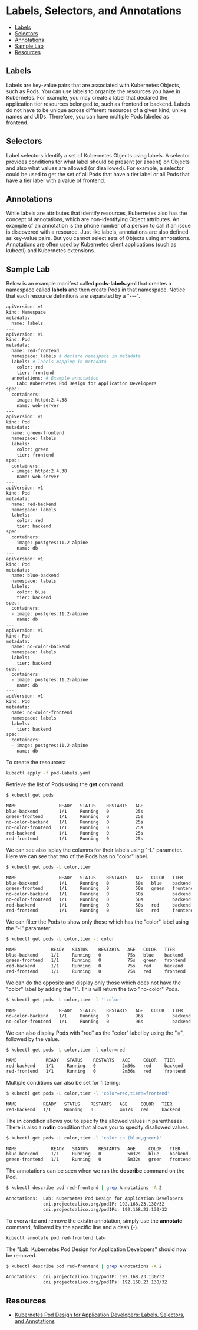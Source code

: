 
# Labels, Selectors, and Annotations

- [Labels](#labels)
- [Selectors](#selectors)
- [Annotations](#annotations)
- [Sample Lab](#sample-lab)
- [Resources](#resources)


## Labels 

Labels are key-value pairs that are associated with Kubernetes Objects, such as Pods. You can use labels to organize the resources you have in Kubernetes. For example, you may create a label that declared the application tier resources belonged to, such as frontend or backend. Labels do not have to be unique across different resources of a given kind, unlike names and UIDs. Therefore, you can have multiple Pods labeled as frontend.

## Selectors 

Label selectors identify a set of Kubernetes Objects using labels. A selector provides conditions for what label should be present (or absent) on Objects and also what values are allowed (or disallowed). For example, a selector could be used to get the set of all Pods that have a tier label or all Pods that have a tier label with a value of frontend.

## Annotations 

While labels are attributes that identify resources, Kubernetes also has the concept of annotations, which are non-identifying Object attributes. An example of an annotation is the phone number of a person to call if an issue is discovered with a resource. Just like labels, annotations are also defined as key-value pairs. But you cannot select sets of Objects using annotations. Annotations are often used by Kubernetes client applications (such as kubectl) and Kubernetes extensions.

## Sample Lab

Below is an example manifest called **pods-labels.yml** that creates a namespace called **labels** and then create Pods in that namespace. Notice that each resource definitions are separated by a "---".

```bash
apiVersion: v1
kind: Namespace
metadata:
  name: labels 
---
apiVersion: v1
kind: Pod
metadata:
  name: red-frontend
  namespace: labels # declare namespace in metadata 
  labels: # labels mapping in metadata
    color: red
    tier: frontend
  annotations: # Example annotation
    Lab: Kubernetes Pod Design for Application Developers
spec:
  containers:
  - image: httpd:2.4.38
    name: web-server
---
apiVersion: v1
kind: Pod
metadata:
  name: green-frontend
  namespace: labels
  labels:
    color: green
    tier: frontend
spec:
  containers:
  - image: httpd:2.4.38
    name: web-server
---
apiVersion: v1
kind: Pod
metadata:
  name: red-backend
  namespace: labels
  labels:
    color: red
    tier: backend
spec:
  containers:
  - image: postgres:11.2-alpine
    name: db
---
apiVersion: v1
kind: Pod
metadata:
  name: blue-backend
  namespace: labels
  labels:
    color: blue
    tier: backend
spec:
  containers:
  - image: postgres:11.2-alpine
    name: db
---
apiVersion: v1
kind: Pod
metadata:
  name: no-color-backend
  namespace: labels
  labels:
    tier: backend
spec:
  containers:
  - image: postgres:11.2-alpine
    name: db
---
apiVersion: v1
kind: Pod
metadata:
  name: no-color-frontend
  namespace: labels
  labels:
    tier: backend
spec:
  containers:
  - image: postgres:11.2-alpine
    name: db
```

To create the resources: 
```bash 
kubectl apply -f pod-labels.yaml
```

Retrieve the list of Pods using the **get** command.

```bash
$ kubectl get pods

NAME                READY   STATUS    RESTARTS   AGE
blue-backend        1/1     Running   0          25s
green-frontend      1/1     Running   0          25s
no-color-backend    1/1     Running   0          25s
no-color-frontend   1/1     Running   0          25s
red-backend         1/1     Running   0          25s
red-frontend        1/1     Running   0          25s
```

We can see also isplay the columns for their labels using "-L" parameter. Here we can see that two of the Pods has no "color" label.

```bash
$ kubectl get pods -L color,tier

NAME                READY   STATUS    RESTARTS   AGE   COLOR   TIER
blue-backend        1/1     Running   0          50s   blue    backend
green-frontend      1/1     Running   0          50s   green   frontend
no-color-backend    1/1     Running   0          50s           backend
no-color-frontend   1/1     Running   0          50s           backend
red-backend         1/1     Running   0          50s   red     backend
red-frontend        1/1     Running   0          50s   red     frontend
```

We can filter the Pods to show only those which has the "color" label using the "-l" parameter. 

```bash
$ kubectl get pods -L color,tier -l color 

NAME             READY   STATUS    RESTARTS   AGE   COLOR   TIER
blue-backend     1/1     Running   0          75s   blue    backend
green-frontend   1/1     Running   0          75s   green   frontend
red-backend      1/1     Running   0          75s   red     backend
red-frontend     1/1     Running   0          75s   red     frontend
```

We can do the opposite and display only those which does not have the "color" label by adding the "!". This will return the two "no-color" Pods.

```bash
$ kubectl get pods -L color,tier -l '!color'

NAME                READY   STATUS    RESTARTS   AGE   COLOR   TIER
no-color-backend    1/1     Running   0          96s           backend
no-color-frontend   1/1     Running   0          96s           backend
```

We can also display Pods with "red" as the "color" label by using the "=", followed by the value.

```bash
$ kubectl get pods -L color,tier -l color=red

NAME           READY   STATUS    RESTARTS   AGE     COLOR   TIER
red-backend    1/1     Running   0          2m36s   red     backend
red-frontend   1/1     Running   0          2m36s   red     frontend
```

Multiple conditions can also be set for filtering:

```bash
$ kubectl get pods -L color,tier -l 'color=red,tier!=frontend'

NAME          READY   STATUS    RESTARTS   AGE     COLOR   TIER
red-backend   1/1     Running   0          4m17s   red     backend
```

The **in** condition allows you to specify the allowed values in parentheses. There is also a **notin** condition that allows you to specify disallowed values.

```bash
$ kubectl get pods -L color,tier -l 'color in (blue,green)'

NAME             READY   STATUS    RESTARTS   AGE     COLOR   TIER
blue-backend     1/1     Running   0          5m32s   blue    backend
green-frontend   1/1     Running   0          5m32s   green   frontend 
```

The annotations can be seen when we ran the **describe** command on the Pod.

```bash
$ kubectl describe pod red-frontend | grep Annotations -A 2

Annotations:  Lab: Kubernetes Pod Design for Application Developers
              cni.projectcalico.org/podIP: 192.168.23.130/32
              cni.projectcalico.org/podIPs: 192.168.23.130/32
```

To overwrite and remove the existin annotation, simply use the **annotate** command, followed by the specific line and a dash (-).

```bash
kubectl annotate pod red-frontend Lab-
```

The "Lab: Kubernetes Pod Design for Application Developers" should now be removed.

```bash
$ kubectl describe pod red-frontend | grep Annotations -A 2

Annotations:  cni.projectcalico.org/podIP: 192.168.23.130/32
              cni.projectcalico.org/podIPs: 192.168.23.130/32
```

## Resources 

- [Kubernetes Pod Design for Application Developers: Labels, Selectors, and Annotations](https://cloudacademy.com/lab/kubernetes-pod-design-application-developers-labels-selectors-and-annotations/?context_id=888&context_resource=lp)
